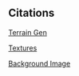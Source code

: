 ## Citations

[Terrain Gen](https://learn.64bitdragon.com/articles/computer-science/procedural-generation/the-diamond-square-algorithm)

[Textures](https://resourcepack.net/dandelion-resource-pack/)

[Background Image](https://www.deviantart.com/jonata-d/art/Mountain-Sprite-001-706211298)
